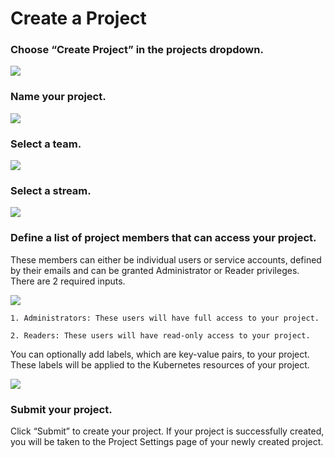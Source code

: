 # Create a Project

### Choose “Create Project” in the projects dropdown.

![](.gitbook/assets/create_project_button.png)

### Name your project.

![](.gitbook/assets/name_project.png)

### Select a team.

![](.gitbook/assets/project_team.png)

### Select a stream.

![](.gitbook/assets/project_stream.png)

### Define a list of project members that can access your project.

These members can either be individual users or service accounts, defined by their emails and can be granted Administrator or Reader privileges. There are 2 required inputs.

![](.gitbook/assets/project_members.png)

    1. Administrators: These users will have full access to your project.

    2. Readers: These users will have read-only access to your project.

You can optionally add labels, which are key-value pairs, to your project. These labels will be applied to the Kubernetes resources of your project.

![](.gitbook/assets/project_labels.png)

### Submit your project.

Click “Submit” to create your project. If your project is successfully created, you will be taken to the Project Settings page of your newly created project.

